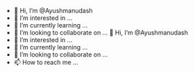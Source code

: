 -  👋 Hi, I’m @Ayushmanudash
- 👀 I’m interested in ...
- 🌱 I’m currently learning ...
- 💞️ I’m looking to collaborate on ...
 👋 Hi, I’m @Ayushmanudash
- 👀 I’m interested in ...
- 🌱 I’m currently learning ...
- 💞️ I’m looking to collaborate on ...
- 📫 How to reach me ...

<!---
Ayushmanudash/Ayushmanudash is a ✨ special ✨ repository because its `README.md` (this file) appears on your GitHub profile.
You can click the Preview link to take a look at your changes.
--->
